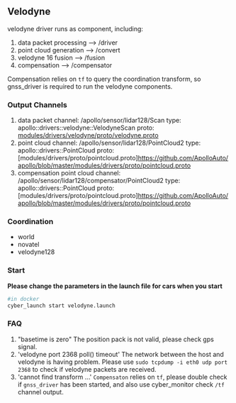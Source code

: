 ## Velodyne
velodyne driver runs as component, including:
1. data packet processing --> /driver
2. point cloud generation --> /convert
3. velodyne 16 fusion --> /fusion
4. compensation --> /compensator

Compensation relies on `tf` to query the coordination transform, so gnss_driver is required to run the velodyne components.

### Output Channels
1. data packet
  channel: /apollo/sensor/lidar128/Scan
  type: apollo::drivers::velodyne::VelodyneScan
  proto: [modules/drivers/velodyne/proto/velodyne.proto](https://github.com/ApolloAuto/apollo/blob/master/modules/drivers/velodyne/proto/velodyne.proto)
2. point cloud
  channel: /apollo/sensor/lidar128/PointCloud2
  type: apollo::drivers::PointCloud
  proto: [modules/drivers/proto/pointcloud.proto]https://github.com/ApolloAuto/apollo/blob/master/modules/drivers/proto/pointcloud.proto
3. compensation point cloud
  channel: /apollo/sensor/lidar128/compensator/PointCloud2
  type: apollo::drivers::PointCloud
  proto: [modules/drivers/proto/pointcloud.proto]https://github.com/ApolloAuto/apollo/blob/master/modules/drivers/proto/pointcloud.proto

### Coordination
* world
* novatel
* velodyne128

### Start
**Please change the parameters in the launch file for cars when you start**
```bash
#in docker
cyber_launch start velodyne.launch
```

### FAQ
1. "basetime is zero"
  The position pack is not valid, please check gps signal.
2. 'velodyne port 2368 poll() timeout'
  The network between the host and velodyne is having problem. Please use `sudo tcpdump -i eth0 udp port 2368` to check if velodyne packets are received.
3. 'cannot find transform ...'
  `Compensaton` relies on `tf`, please double check if `gnss_driver` has been started, and also use cyber_monitor check `/tf` channel output.
